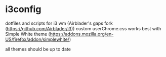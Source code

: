 # i3config
dotfiles and scripts for i3 wm (Airblader's gaps fork (https://github.com/Airblader/i3))
custom userChrome.css works best with Simple White theme (https://addons.mozilla.org/en-US/firefox/addon/simplewhite/)

all themes should be up to date

